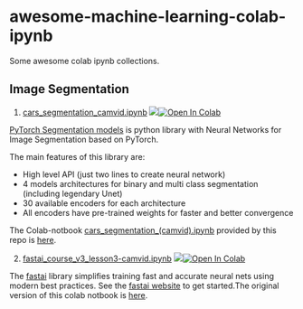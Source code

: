 # awesome-machine-learning-colab-ipynb

Some awesome colab ipynb collections.

## Image Segmentation

1. [cars_segmentation_camvid.ipynb](./Segmentation/cars_segmentation_camvid.ipynb) ![](https://img.shields.io/badge/-PyTorch-orange.svg)[![Open In Colab](https://colab.research.google.com/assets/colab-badge.svg)](https://colab.research.google.com/github/lonelygo/awesome-machine-learning-colab-ipynb/blob/master/Segmentation/cars_segmentation_camvid.ipynb)

[PyTorch Segmentation models](https://github.com/qubvel/segmentation_models.pytorch) is python library with Neural Networks for Image Segmentation based on PyTorch.

The main features of this library are:

- High level API (just two lines to create neural network)
- 4 models architectures for binary and multi class segmentation (including legendary Unet)
- 30 available encoders for each architecture
- All encoders have pre-trained weights for faster and better convergence

The Colab-notbook [cars_segmentation_(camvid).ipynb](./Segmentation/cars_segmentation_(camvid).ipynb) provided by this repo is [here](https://github.com/qubvel/segmentation_models.pytorch/blob/master/examples/cars%20segmentation%20(camvid).ipynb).

2. [fastai_course_v3_lesson3-camvid.ipynb](./Segmentation/lesson3-camvid.ipynb) ![](https://img.shields.io/badge/-PyTorch-orange.svg)[![Open In Colab](https://colab.research.google.com/assets/colab-badge.svg)](https://colab.research.google.com/github/lonelygo/awesome-machine-learning-colab-ipynb/blob/master/Segmentation/lesson3-camvid.ipynb)

The [fastai](https://github.com/fastai/fastai) library simplifies training fast and accurate neural nets using modern best practices. See the [fastai website](https://docs.fast.ai/) to get started.The original version of this colab notbook is [here](https://github.com/fastai/course-v3/blob/master/nbs/dl1/lesson3-camvid.ipynb).